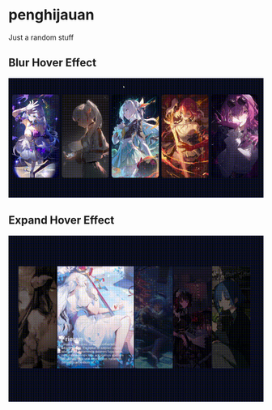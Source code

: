 # penghijauan
Just a random stuff

## Blur Hover Effect
![blur-hover-effect](assets/y.gif)

## Expand Hover Effect
![expand-hover-effect](assets/y2.gif)
